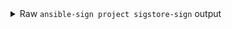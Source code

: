 <details>

<summary>
  Raw <code>ansible-sign project sigstore-sign</code> output
</summary>

```
$output
```

</details>
